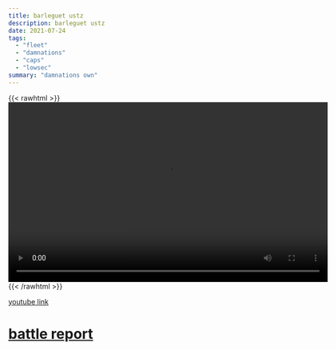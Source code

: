 ```yaml
---
title: barleguet ustz
description: barleguet ustz
date: 2021-07-24
tags:
  - "fleet"
  - "damnations"
  - "caps"
  - "lowsec"
summary: "damnations own"
---
```


{{< rawhtml >}}<video width="640" height="360" controls>
<source src="https://crowdfile.net/snuffed/barleguet.mp4" type="video/mp4">
Your browser does not support the video tag.</video>{{< /rawhtml >}}

[youtube link](http://www.youtube.com/watch?v=fIgVitZ4BtU)

# [battle report](https://br.evetools.org/related/30003819/202107240500)
